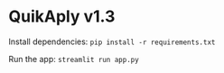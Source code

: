 # QuikAply v1.3

Install dependencies:
`pip install -r requirements.txt`

Run the app:
`streamlit run app.py`